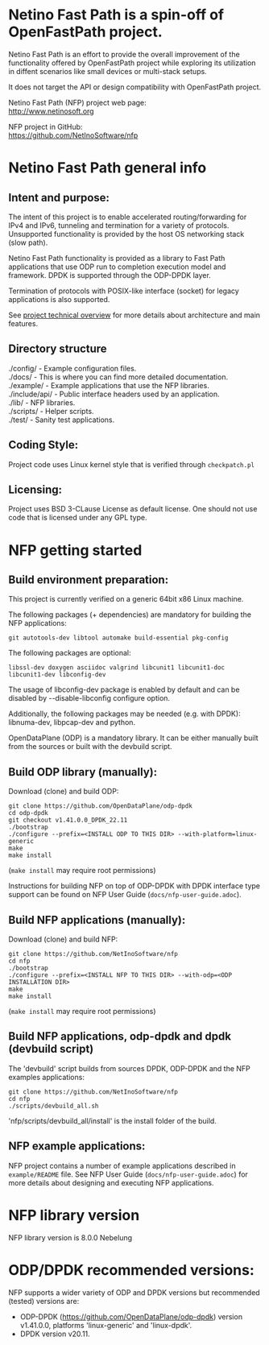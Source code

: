 Netino Fast Path is a spin-off of OpenFastPath project.
===============================================================================

Netino Fast Path is an effort to provide the overall improvement of the
functionality offered by OpenFastPath project while exploring its utilization
in diffent scenarios like small devices or multi-stack setups.

It does not target the API or design compatibility with OpenFastPath project.

Netino Fast Path (NFP) project web page:<br>
    http://www.netinosoft.org

NFP project in GitHub:<br>
    https://github.com/NetInoSoftware/nfp

Netino Fast Path general info
===============================================================================


Intent and purpose:
-------------------------------------------------------------------------------
The intent of this project is to enable accelerated routing/forwarding for
IPv4 and IPv6, tunneling and termination for a variety of protocols.
Unsupported functionality is provided by the host OS networking stack
(slow path).

Netino Fast Path functionality is provided as a library to Fast Path applications
that use ODP run to completion execution model and framework. DPDK is supported
through the ODP-DPDK layer.

Termination of protocols with POSIX-like interface (socket) for legacy
applications is also supported.

See [project technical overview](http://openfastpath.org/index.php/services/technical-overview/)
for more details about architecture and main features.


Directory structure
-------------------------------------------------------------------------------
./config/      - Example configuration files.<br>
./docs/        - This is where you can find more detailed documentation.<br>
./example/     - Example applications that use the NFP libraries.<br>
./include/api/ - Public interface headers used by an application.<br>
./lib/         - NFP libraries.<br>
./scripts/     - Helper scripts.<br>
./test/        - Sanity test applications.<br>


Coding Style:
-------------------------------------------------------------------------------
Project code uses Linux kernel style that is verified through `checkpatch.pl`


Licensing:
-------------------------------------------------------------------------------
Project uses BSD 3-CLause License as default license. One should not use code
that is licensed under any GPL type.


NFP getting started
===============================================================================


Build environment preparation:
-------------------------------------------------------------------------------
This project is currently verified on a generic 64bit x86 Linux machine.

The following packages (+ dependencies) are mandatory for building the NFP applications:

    git autotools-dev libtool automake build-essential pkg-config

The following packages are optional:

    libssl-dev doxygen asciidoc valgrind libcunit1 libcunit1-doc libcunit1-dev libconfig-dev

The usage of libconfig-dev package is enabled by default and can be disabled by --disable-libconfig
configure option.

Additionally, the following packages may be needed (e.g. with DPDK): libnuma-dev,
libpcap-dev and python.

OpenDataPlane (ODP) is a mandatory library. It can be either manually built
from the sources or built with the devbuild script.

Build ODP library (manually):
-------------------------------------------------------------------------------
Download (clone) and build ODP:

    git clone https://github.com/OpenDataPlane/odp-dpdk
    cd odp-dpdk
    git checkout v1.41.0.0_DPDK_22.11
    ./bootstrap
    ./configure --prefix=<INSTALL ODP TO THIS DIR> --with-platform=linux-generic
    make
    make install

(`make install` may require root permissions)

Instructions for building NFP on top of ODP-DPDK with DPDK interface type
support can be found on NFP User Guide (`docs/nfp-user-guide.adoc`).

Build NFP applications (manually):
-------------------------------------------------------------------------------
Download (clone) and build NFP:

    git clone https://github.com/NetInoSoftware/nfp
    cd nfp
    ./bootstrap
    ./configure --prefix=<INSTALL NFP TO THIS DIR> --with-odp=<ODP INSTALLATION DIR>
    make
    make install 

(`make install` may require root permissions)

Build NFP applications, odp-dpdk and dpdk (devbuild script)
-------------------------------------------------------------------------------
The 'devbuild' script builds from sources DPDK, ODP-DPDK and the NFP examples
applications:

    git clone https://github.com/NetInoSoftware/nfp
    cd nfp
    ./scripts/devbuild_all.sh

'nfp/scripts/devbuild_all/install' is the install folder of the build.

NFP example applications:
-------------------------------------------------------------------------------
NFP project contains a number of example applications described in
`example/README` file. See NFP User Guide (`docs/nfp-user-guide.adoc`) for
more details about designing and executing NFP applications.

NFP library version
===============================================================================
NFP library version is 8.0.0 Nebelung

ODP/DPDK recommended versions:
===============================================================================

NFP supports a wider variety of ODP and DPDK versions but recommended
(tested) versions are:
 - ODP-DPDK (https://github.com/OpenDataPlane/odp-dpdk) version v1.41.0.0,
 platforms 'linux-generic' and 'linux-dpdk'.
 - DPDK version v20.11.

